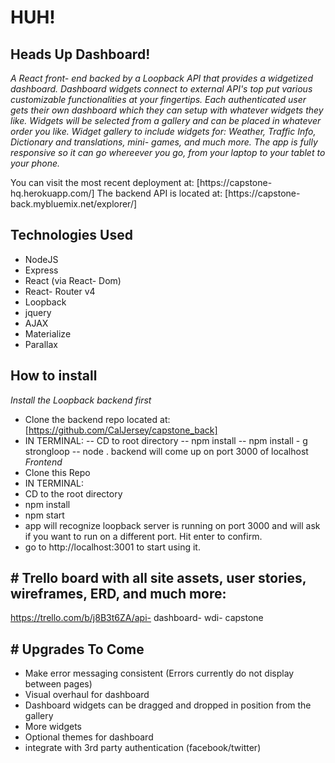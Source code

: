 # HUH!
## Heads Up Dashboard!

*A React front- end backed by a Loopback API that provides a widgetized dashboard. Dashboard widgets connect to external API's top put various customizable functionalities at your fingertips. Each authenticated user gets their own dashboard which they can setup with whatever widgets they like. Widgets will be selected from a gallery and can be placed in whatever order you like. Widget gallery to include widgets for: Weather, Traffic Info, Dictionary and translations, mini- games, and much more. The app is fully responsive so it can go whereever you go, from your laptop to your tablet to your phone.*

You can visit the most recent deployment at: [https://capstone- hq.herokuapp.com/]
The backend API is located at: [https://capstone- back.mybluemix.net/explorer/]

## Technologies Used
- NodeJS
- Express
- React (via React- Dom)
- React- Router v4
- Loopback
- jquery
- AJAX
- Materialize
- Parallax

## How to install
*Install the Loopback backend first*
- Clone the backend repo located at: [https://github.com/CalJersey/capstone_back]
- IN TERMINAL:
-- CD to root directory
-- npm install
-- npm install - g strongloop
-- node .
backend will come up on port 3000 of localhost
*Frontend*
- Clone this Repo
- IN TERMINAL:
- CD to the root directory
- npm install
- npm start
- app will recognize loopback server is running on port 3000 and will ask if you want to run on a different port. Hit enter to confirm.
- go to http://localhost:3001 to start using it.

## # Trello board with all site assets, user stories, wireframes, ERD, and much more:
https://trello.com/b/j8B3t6ZA/api- dashboard- wdi- capstone

## # Upgrades To Come
- Make error messaging consistent (Errors currently do not display between pages)
- Visual overhaul for dashboard
- Dashboard widgets can be dragged and dropped in position from the gallery
- More widgets
- Optional themes for dashboard
- integrate with 3rd party authentication (facebook/twitter)
